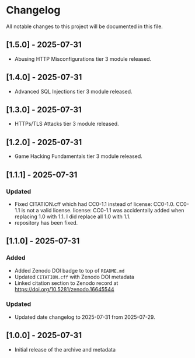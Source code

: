 # Changelog

All notable changes to this project will be documented in this file.

## [1.5.0] - 2025-07-31

- Abusing HTTP Misconfigurations tier 3 module released.

## [1.4.0] - 2025-07-31

- Advanced SQL Injections tier 3 module released.

## [1.3.0] - 2025-07-31

- HTTPs/TLS Attacks tier 3 module released.

## [1.2.0] - 2025-07-31

- Game Hacking Fundamentals tier 3 module released.

## [1.1.1] - 2025-07-31

### Updated

- Fixed CITATION.cff which had CC0-1.1 instead of license: CC0-1.0. CC0-1.1 is not a valid license. license: CC0-1.1 was accidentally added when replacing 1.0 with 1.1. I did replace all 1.0 with 1.1.
- repository has been fixed.

## [1.1.0] - 2025-07-31

### Added

- Added Zenodo DOI badge to top of `README.md`
- Updated `CITATION.cff` with Zenodo DOI metadata
- Linked citation section to Zenodo record at https://doi.org/10.5281/zenodo.16645544

### Updated

- Updated date changelog to 2025-07-31 from 2025-07-29.

## [1.0.0] - 2025-07-31

- Initial release of the archive and metadata